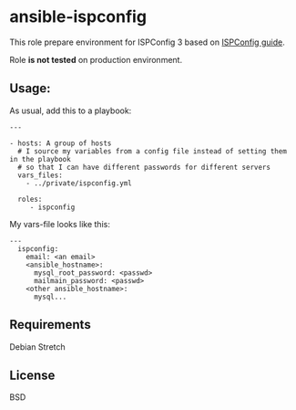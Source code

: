 ansible-ispconfig
=====================
This role prepare environment for ISPConfig 3 based on [ISPConfig guide](https://www.howtoforge.com/tutorial/perfect-server-debian-8-jessie-apache-bind-dovecot-ispconfig-3/).

Role **is not tested** on production environment.

Usage:
------
As usual, add this to a playbook:

```
---

- hosts: A group of hosts
  # I source my variables from a config file instead of setting them in the playbook
  # so that I can have different passwords for different servers
  vars_files:
    - ../private/ispconfig.yml

  roles:
     - ispconfig
```
My vars-file looks like this:
```
---
  ispconfig:
    email: <an email>
    <ansible_hostname>:
      mysql_root_password: <passwd>
      mailmain_password: <passwd>
    <other ansible_hostname>:
      mysql...
```

Requirements
------------
Debian Stretch

License
-------
BSD

